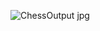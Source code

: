 ![ChessOutput jpg](https://user-images.githubusercontent.com/113821483/232709186-90ec69c6-bb2b-413d-981c-7beacec81c42.png)

